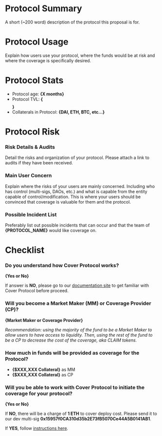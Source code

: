 # Protocol Summary
A short (~200 word) description of the protocol this proposal is for.

# Protocol Usage
Explain how users use your protocol, where the funds would be at risk and where the coverage is specifically desired.

# Protocol Stats
* Protocol age: **{X months}**
* Protocol TVL: **{$$$$}**
* Collaterals in Protocol: **{DAI, ETH, BTC, etc…}**

# Protocol Risk

### Risk Details & Audits
Detail the risks and organization of your protocol. Please attach a link to audits if they have been received.

### Main User Concern
Explain where the risks of your users are mainly concerned. Including who has control (multi-sigs, DAOs, etc.) and what is capable from the entity capable of control/modification. This is where your users should be convinced that coverage is valuable for them and the protocol.

### Possible Incident List
Preferably list out possible incidents that can occur and that the team of **{PROTOCOL_NAME}** would like coverage on.

# Checklist
### Do you understand how Cover Protocol works?
**{Yes or No}**

If answer is **NO**, please go to our [documentation site](https://docs.coverprotocol.com) to get familiar with Cover Protocol before proceed. 

### Will you become a Market Maker (MM) or Coverage Provider (CP)?
**{Market Maker or Coverage Provider}**

*Recommendation: using the majority of the fund to be a Market Maker to allow users to have access to liquidity. Then, using the rest of the fund to be a CP to decrease the cost of the coverage, aka CLAIM tokens.*

### How much in funds will be provided as coverage for the Protocol? 
* **{$XXX,XXX Collateral}** as MM
* **{$XXX,XXX Collateral}** as CP

### Will you be able to work with Cover Protocol to initiate the coverage for your protocol?
**{Yes or No}**

If **NO**, there will be a charge of **1 ETH** to cover deploy cost. Please send it to our dev multi-sig **0x15957f0CA310d35b2E73fB5070Ce44A5B0141AB1**.

If **YES**, follow [instructions here](https://docs.coverprotocol.com/collaboration/new).
